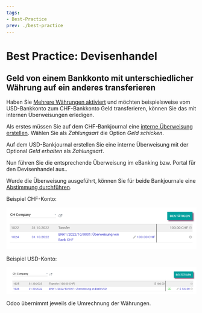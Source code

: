```yaml
---
tags:
- Best-Practice
prev: ./best-practice
---
```

# Best Practice: Devisenhandel

## Geld von einem Bankkonto mit unterschiedlicher Währung auf ein anderes transferieren

Haben Sie [Mehrere Währungen aktiviert](Finanzen%20Mehrere%20Währungen.md#Mehrere%20Währungen%20aktivieren) und möchten beispielsweise vom USD-Bankkonto zum CHF-Bankkonto Geld transferieren, können Sie das mit internen Überweisungen erledigen.

Als erstes müssen Sie auf dem CHF-Bankjournal eine [interne Überweisung erstellen](Finanzen%20Buchhaltung.md#Interne%20Überweisung%20erstellen). Wählen Sie als *Zahlungsart* die Option *Geld schicken*.

Auf dem USD-Bankjournal erstellen Sie eine interne Überweisung mit der Optional *Geld erhalten* als *Zahlungsart*.

Nun führen Sie die entsprechende Überweisung im eBanking bzw. Portal für den Devisenhandel aus..

Wurde die Überweisung ausgeführt, können Sie für beide Bankjournale eine [Abstimmung durchführen](Finanzen%20Abstimmung.md#Abstimmung%20durchführen).

Beispiel CHF-Konto:

![](assets/Best%20Practice%20Devisenhandel%20Abgleich%20CHF.png)

Beispiel USD-Konto:

![](assets/Best%20Practice%20Devisenhandel%20Abgleich%20USD.png)

Odoo übernimmt jeweils die Umrechnung der Währungen.